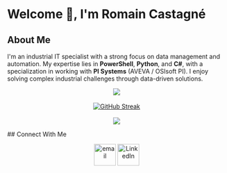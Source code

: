 # Welcome 👋, I'm Romain Castagné

## About Me
I'm an industrial IT specialist with a strong focus on data management and automation. My expertise lies in **PowerShell**, **Python**, and **C#**, with a specialization in working with **PI Systems** (AVEVA / OSIsoft PI). I enjoy solving complex industrial challenges through data-driven solutions.

<p align="center">
  <a href="https://skillicons.dev">
    <img src="https://skillicons.dev/icons?i=py,powershell,cs,html,css,javascript,git,windows&perline=8" />
  </a>
  <br> <br>
  <a href="https://git.io/streak-stats"><img src="https://github-readme-streak-stats.herokuapp.com?user=CastagneSenpai&theme=monokai-metallian&date_format=j%2Fn%5B%2FY%5D" alt="GitHub Streak" /></a>
  <br> <br>
  <a href="https://visitcount.itsvg.in">
   <img src="https://visitcount.itsvg.in/api?id=CastagneSenpai&label=Profile%20Views&color=3&icon=5&pretty=true" />
  </a>
</p>
## Connect With Me
<p align="center">
  <a href="mailto:romain.castagne40@gmail.com"><img align="center" src="https://img.icons8.com/color/50/000000/gmail--v1.png" alt="email" height="50" width="50" /></a>
  <a href="https://www.linkedin.com/in/romain-castagn%C3%A9-2a01a7130/"><img align="center" src="https://img.icons8.com/color/50/000000/linkedin.png" alt="LinkedIn" height="50" width="50" /></a>
</p>

